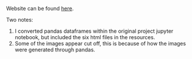 Website can be found [here](https://ajutila1.github.io/).

Two notes:
1) I converted pandas dataframes within the original project jupyter notebook, but included the six html files in the resources.
2) Some of the images appear cut off, this is because of how the images were generated through pandas.

